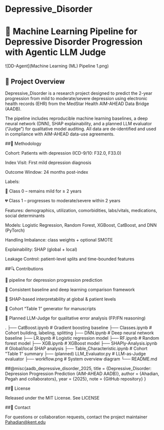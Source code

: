 # Depressive_Disorder
# 🧠 Machine Learning Pipeline for Depressive Disorder Progression with Agentic LLM Judge

![DD-Agent](Machine Learning (ML) Pipeline 1.png)

## 🎯 Project Overview
Depressive_Disorder is a research project designed to predict the 2-year progression from mild to moderate/severe depression using electronic health records (EHR) from the MedStar Health AIM-AHEAD Data Bridge (AADB).

The pipeline includes reproducible machine learning baselines, a deep neural network (DNN), SHAP explainability, and a planned LLM evaluator (“Judge”) for qualitative model auditing.
All data are de-identified and used in compliance with AIM-AHEAD data-use agreements.

##🧪 Methodology

Cohort: Patients with depression (ICD-9/10: F32.0, F33.0)

Index Visit: First mild depression diagnosis

Outcome Window: 24 months post-index

Labels:

🩵 Class 0 – remains mild for ≥ 2 years

💔 Class 1 – progresses to moderate/severe within 2 years

Features: demographics, utilization, comorbidities, labs/vitals, medications, social determinants

Models: Logistic Regression, Random Forest, XGBoost, CatBoost, and DNN (PyTorch)

Handling Imbalance: class weights + optional SMOTE

Explainability: SHAP (global + local)

Leakage Control: patient-level splits and time-bounded features

##🔍 Contributions

📌 pipeline for depression progression prediction

📌 Consistent baseline and deep learning comparison framework

📌 SHAP-based interpretability at global & patient levels

📌 Cohort “Table 1” generator for manuscripts

📌 Planned LLM-Judge for qualitative error analysis (FP/FN reasoning)

.
├── CatBoost.ipynb              # Gradient boosting baseline
├── Classes.ipynb               # Cohort building, labeling, splitting
├── DNN.ipynb                   # Deep neural network baseline
├── LR.ipynb                    # Logistic regression model
├── RF.ipynb                    # Random forest model
├── XGB.ipynb                   # XGBoost model
├── SHAPly-Analysis.ipynb       # Global/local SHAP analysis
├── Table_Characteristic.ipynb  # Cohort "Table 1" summary
├── (planned) LLM_Evaluator.py  # LLM-as-Judge evaluator
├── workflow.png                # System overview diagram
└── README.md

##@misc{aadb_depressive_disorder_2025,
  title   = {Depressive_Disorder: Depression Progression Prediction (AIM-AHEAD AADB)},
  author  = {Ahadian, Pegah and collaborators},
  year    = {2025},
  note    = {GitHub repository}
}

##📄 License

Released under the MIT License.
See LICENSE


##🙋 Contact

For questions or collaboration requests, contact the project maintainer Pahadian@kent.edu
